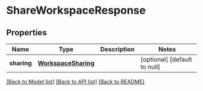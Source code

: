 # ShareWorkspaceResponse
## Properties

| Name | Type | Description | Notes |
|------------ | ------------- | ------------- | -------------|
| **sharing** | [**WorkspaceSharing**](WorkspaceSharing.md) |  | [optional] [default to null] |

[[Back to Model list]](../README.md#documentation-for-models) [[Back to API list]](../README.md#documentation-for-api-endpoints) [[Back to README]](../README.md)

